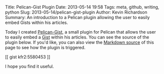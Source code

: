 Title: Pelican-Gist Plugin
Date: 2013-05-14 19:58
Tags: meta, github, writing, python
Slug: 2013-05-14/pelican-gist-plugin
Author: Kevin Richardson
Summary: An introduction to a Pelican plugin allowing the user to easily embed Gists within his articles.

Today I created [Pelican-Gist](https://github.com/kfr2/pelican-gist), a small plugin for Pelican that allows the user to easily embed a [Gist](https://gist.github.com/) within his articles. You can see the source of the plugin below. If you'd like, you can also view the [Markdown source](https://github.com/kfr2/kfr2.github.com/blob/source/content/blog/2013/pelican-gist.md) of this page to see how the plugin is triggered.

[[ gist kfr2:5580453 ]]

I hope you find it useful.